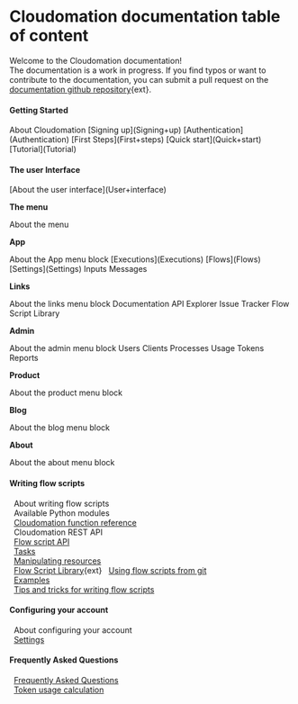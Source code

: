 # Cloudomation documentation table of content

Welcome to the Cloudomation documentation!  
The documentation is a work in progress. If you find typos or want to contribute to the documentation, you can submit a pull request on the [documentation github repository](https://github.com/starflows/documentation){ext}.

#### Getting Started

<div class="pl-3" data-markdown="1">
About Cloudomation  
[Signing up](Signing+up)  
[Authentication](Authentication)  
[First Steps](First+steps)  
[Quick start](Quick+start)  
[Tutorial](Tutorial)
</div>

#### The user Interface  

<div class="pl-3" data-markdown="1">
[About the user interface](User+interface)  

__The menu__  

<div class="pl-3" data-markdown="1">
About the menu  
</div>

__App__  

<div class="pl-3" data-markdown="1">
About the App menu block  
[Executions](Executions)  
[Flows](Flows)  
[Settings](Settings)  
Inputs  
Messages  
</div>

__Links__  

<div class="pl-3" data-markdown="1">
About the links menu block  
Documentation  
API Explorer  
Issue Tracker  
Flow Script Library  
</div>

__Admin__  

<div class="pl-3" data-markdown="1">
About the admin menu block  
Users  
Clients  
Processes  
Usage  
Tokens  
Reports  
</div>

__Product__  

<div class="pl-3" data-markdown="1">
About the product menu block  
</div>

__Blog__  

<div class="pl-3" data-markdown="1">
About the blog menu block  
</div>

__About__  

<div class="pl-3" data-markdown="1">
About the about menu block
</div>
</div>

#### Writing flow scripts  
&nbsp;&nbsp;About writing flow scripts  
&nbsp;&nbsp;Available Python modules  
&nbsp;&nbsp;[Cloudomation function reference](Cloudomation+function+reference)  
&nbsp;&nbsp;Cloudomation REST API  
&nbsp;&nbsp;[Flow script API](Flow+script+API)  
&nbsp;&nbsp;[Tasks](Tasks)  
&nbsp;&nbsp;[Manipulating resources](Manipulating+resources)  
&nbsp;&nbsp;[Flow Script Library](https://github.com/starflows/library){ext}
&nbsp;&nbsp;[Using flow scripts from git](Using+flow+scripts+from+git)  
&nbsp;&nbsp;[Examples](Examples)  
&nbsp;&nbsp;[Tips and tricks for writing flow scripts](Tips+and+tricks+for+writing+flow+scripts)
#### Configuring your account  
&nbsp;&nbsp;About configuring your account  
&nbsp;&nbsp;[Settings](Settings)  
#### Frequently Asked Questions  
&nbsp;&nbsp;[Frequently Asked Questions](Frequently+Asked+Questions)  
&nbsp;&nbsp;[Token usage calculation](Token+usage+calculation)  
